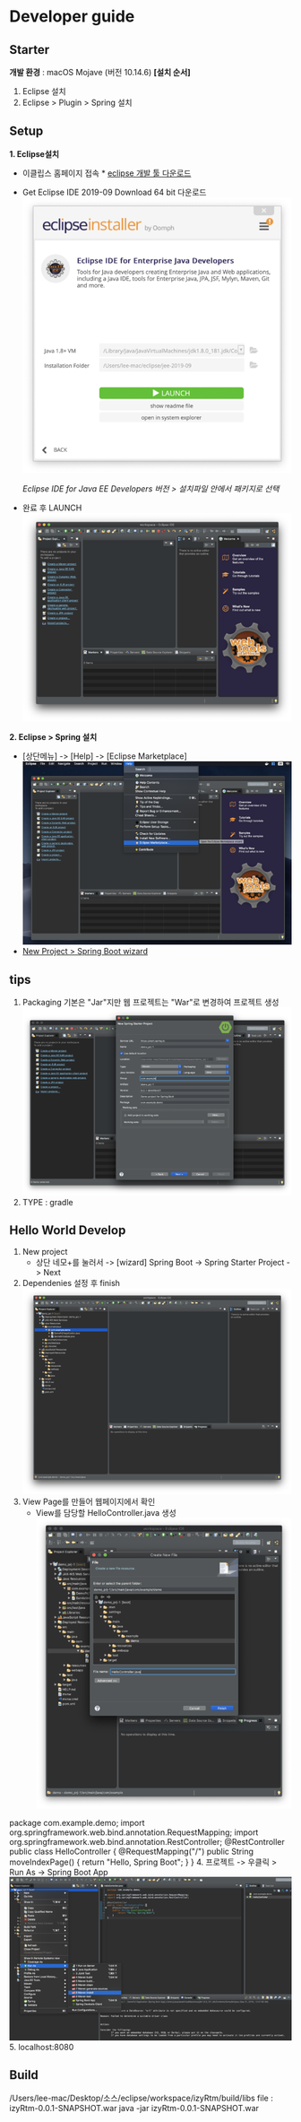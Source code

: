 # Developer guide


## Starter
 **개발 환경** : macOS Mojave (버전 10.14.6)
 **[설치 순서]**
  1. Eclipse 설치
  2. Eclipse > Plugin > Spring 설치

## Setup
 **1. Eclipse설치**
   - 이클립스 홈페이지 접속
    * [eclipse 개발 툴 다운로드](http://www.eclipse.org/downloads/)
   - Get Eclipse IDE 2019-09 Download 64 bit 다운로드
     ![eclipse](https://github.com/izyrtm/izyrtm-cms-server/blob/master/docs/image/setup-eclipse-javaEE.png)
     
     *Eclipse IDE for Java EE Developers 버전 > 설치파일 안에서 패키지로 선택*
   - 완료 후 LAUNCH
     ![launch](https://github.com/izyrtm/izyrtm-cms-server/blob/master/docs/image/setup-eclipse-launch.png)
   
 **2. Eclipse > Spring 설치**
   - [상단메뉴] -> [Help] -> [Eclipse Marketplace]
     ![market](https://github.com/izyrtm/izyrtm-cms-server/blob/master/docs/image/setup-sts.png)
   - <u>New Project > Spring Boot wizard</u>

## tips
  1. Packaging 기본은 "Jar"지만 웹 프로젝트는 "War"로 변경하여 프로젝트 생성
     ![market](https://github.com/izyrtm/izyrtm-cms-server/blob/master/docs/image/tip-packaging.png)
  2. TYPE : gradle

## Hello World Develop
  1. New project
     - 상단 네모+를 눌러서  -> [wizard] Spring Boot  -> Spring Starter Project  -> Next
  2. Dependenies 설정 후 finish
     ![newproject](https://github.com/izyrtm/izyrtm-cms-server/blob/master/docs/image/develop-newproject.png)
  3. View Page를 만들어 웹페이지에서 확인
     - View를 담당할 HelloController.java 생성
     ![View](https://github.com/izyrtm/izyrtm-cms-server/blob/master/docs/image/develop-view.png)
     
   package com.example.demo;
   import org.springframework.web.bind.annotation.RequestMapping;
   import org.springframework.web.bind.annotation.RestController;
   @RestController
      public class HelloController {
      @RequestMapping("/")
      public String moveIndexPage() {
      return "Hello, Spring Boot";
         }
   }
  4. 프로젝트 -> 우클릭 > Run As -> Spring Boot App
      ![View](https://github.com/izyrtm/izyrtm-cms-server/blob/master/docs/image/develop-Runas.png)
  5. localhost:8080
  
 
## Build
  /Users/lee-mac/Desktop/소스/eclipse/workspace/izyRtm/build/libs
  file : izyRtm-0.0.1-SNAPSHOT.war
  java -jar izyRtm-0.0.1-SNAPSHOT.war
  



